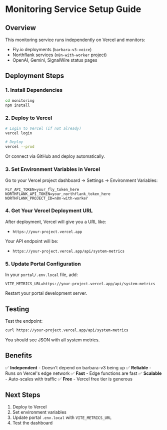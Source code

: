 # Monitoring Service Setup Guide

## Overview

This monitoring service runs independently on Vercel and monitors:
- Fly.io deployments (`barbara-v3-voice`)
- Northflank services (`n8n-with-worker` project)
- OpenAI, Gemini, SignalWire status pages

## Deployment Steps

### 1. Install Dependencies

```bash
cd monitoring
npm install
```

### 2. Deploy to Vercel

```bash
# Login to Vercel (if not already)
vercel login

# Deploy
vercel --prod
```

Or connect via GitHub and deploy automatically.

### 3. Set Environment Variables in Vercel

Go to your Vercel project dashboard → Settings → Environment Variables:

```
FLY_API_TOKEN=your_fly_token_here
NORTHFLANK_API_TOKEN=your_northflank_token_here
NORTHFLANK_PROJECT_ID=n8n-with-worker
```

### 4. Get Your Vercel Deployment URL

After deployment, Vercel will give you a URL like:
- `https://your-project.vercel.app`

Your API endpoint will be:
- `https://your-project.vercel.app/api/system-metrics`

### 5. Update Portal Configuration

In your `portal/.env.local` file, add:

```env
VITE_METRICS_URL=https://your-project.vercel.app/api/system-metrics
```

Restart your portal development server.

## Testing

Test the endpoint:
```bash
curl https://your-project.vercel.app/api/system-metrics
```

You should see JSON with all system metrics.

## Benefits

✅ **Independent** - Doesn't depend on barbara-v3 being up
✅ **Reliable** - Runs on Vercel's edge network
✅ **Fast** - Edge functions are fast
✅ **Scalable** - Auto-scales with traffic
✅ **Free** - Vercel free tier is generous

## Next Steps

1. Deploy to Vercel
2. Set environment variables
3. Update portal `.env.local` with `VITE_METRICS_URL`
4. Test the dashboard

